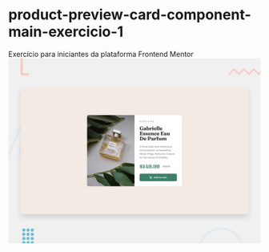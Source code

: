 # product-preview-card-component-main-exercicio-1
 Exercício para iniciantes da plataforma Frontend Mentor
![Design preview for the Product preview card component coding challenge](./design/desktop-preview.jpg)